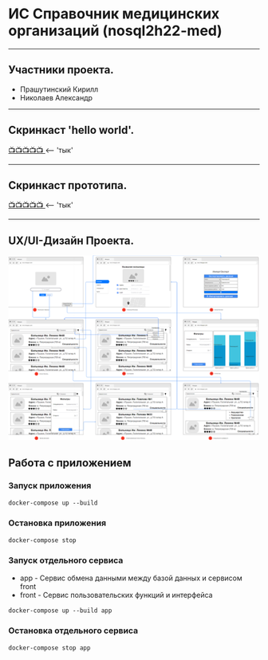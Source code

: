 # ИС Справочник медицинских организаций (nosql2h22-med)
___
## Участники проекта.
+ Прашутинский Кирилл
+ Николаев Александр
___
## Скринкаст 'hello world'.
[📺📺📺📺📺 ](https://disk.yandex.ru/i/qXLKR7x_izH3jQ) <-- 'тык'

___
## Скринкаст прототипа.
[📺📺📺📺📺 ](https://disk.yandex.ru/i/guZ_C9hXcqiV9A) <-- 'тык'
___
## UX/UI-Дизайн Проекта.
![UX/UI-Дизайн](Ui+Ux.png)

## Работа с приложением

### Запуск приложения
```
docker-compose up --build
```

### Остановка приложения
```
docker-compose stop
```

### Запуск отдельного сервиса
- app - Сервис обмена данными между базой данных и сервисом front
- front - Сервис пользовательских функций и интерфейса  
```
docker-compose up --build app
```

### Остановка отдельного сервиса
```
docker-compose stop app
```
